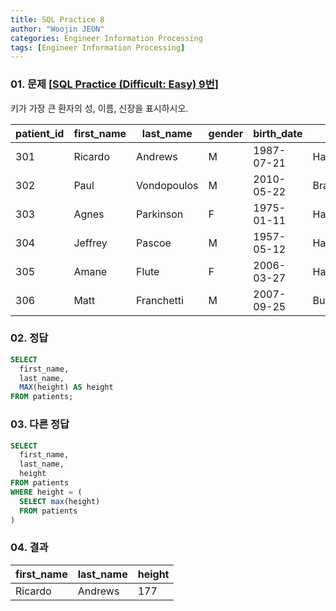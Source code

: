 ```yaml
---
title: SQL Practice 8
author: "Woojin JEON"
categories: Engineer Information Processing
tags: [Engineer Information Processing]
---
```


### 01. 문제 [[SQL Practice (Difficult: Easy) 9번](https://www.sql-practice.com/)]

키가 가장 큰 환자의 성, 이름, 신장을 표시하시오.

| patient_id | first_name | last_name   | gender | birth_date | city       | province_id | allergies   | height | weight |
|------------|------------|-------------|--------|------------|------------|-------------|-------------|--------|--------|
| 301        | Ricardo    | Andrews     | M      | 1987-07-21 | Hamilton   | ON          | NULL        | 177    | 112    |
| 302        | Paul       | Vondopoulos | M      | 2010-05-22 | Brantford  | ON          | NULL        | 107    | 36     |
| 303        | Agnes      | Parkinson   | F      | 1975-01-11 | Hamilton   | ON          | Sulfa Drugs | 158    | 47     |
| 304        | Jeffrey    | Pascoe      | M      | 1957-05-12 | Hamilton   | ON          | Sulfa       | 174    | 84     |
| 305        | Amane      | Flute       | F      | 2006-03-27 | Hamilton   | ON          | NULL        | 130    | 48     |
| 306        | Matt       | Franchetti  | M      | 2007-09-25 | Burlington | ON          | Milk        | 157    | 60     |

### 02. 정답

```sql
SELECT
  first_name,
  last_name,
  MAX(height) AS height
FROM patients;
```

### 03. 다른 정답

```sql
SELECT
  first_name,
  last_name,
  height
FROM patients
WHERE height = (
  SELECT max(height)
  FROM patients
)
```

### 04. 결과

| first_name | last_name | height |
|------------|-----------|--------|
| Ricardo    | Andrews   | 177    |
